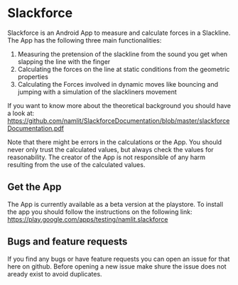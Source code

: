 # Slackforce

Slackforce is an Android App to measure and calculate forces in a Slackline. The App 
has the following three main functionalities:

1. Measuring the pretension of the slackline from the sound you get when slapping the line with the finger
2. Calculating the forces on the line at static conditions from the geometric properties
3. Calculating the Forces involved in dynamic moves like bouncing and jumping with a simulation of the slackliners movement

If you want to know more about the theoretical background you should have a look at: 
https://github.com/namlit/SlackforceDocumentation/blob/master/slackforceDocumentation.pdf

Note that there might be errors in the calculations or the App. You should never only trust the calculated values, but
always check the values for reasonability. The creator of the App is not responsible of any harm resulting from the use
of the calculated values.

## Get the App
The App is currently available as a beta version at the playstore. To install the app you should follow the instructions
on the following link: https://play.google.com/apps/testing/namlit.slackforce

## Bugs and feature requests
If you find any bugs or have feature requests you can open an issue for that here on github. Before opening a new issue
make shure the issue does not aready exist to avoid duplicates.
